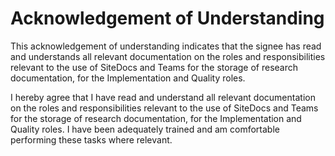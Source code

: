 # Acknowledgement of Understanding 

This acknowledgement of understanding indicates that the signee has read and understands all
relevant documentation on the roles and responsibilities relevant to the use of SiteDocs and Teams
for the storage of research documentation, for the Implementation and Quality roles.

I hereby agree that I have read and understand all relevant documentation on the roles and responsibilities
relevant to the use of SiteDocs and Teams for the storage of research documentation, for the Implementation
and Quality roles. I have been adequately trained and am comfortable performing these tasks where relevant.
